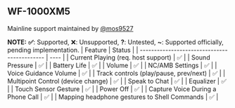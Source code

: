 WF-1000XM5
---
Mainline support maintained by [@mos9527](https://www.github.com/mos9527)

**NOTE:** **✅**: Supported, ❌: Unsupported, **?**: Untested, **~**: Supported officially, pending implementation.
| Feature                                      | Status | 
| -------------------------------------------- | ---- | 
| Current Playing (req. host support)          | ✅  |
| Sound Pressure                               | ✅  |
| Battery Life                                 | ✅  |
| Volume                                       | ✅  |
| NC/AMB Settings                              | ✅  |
| Voice Guidance Volume                        | ✅  |
| Track controls (play/pause, prev/next)       | ✅  |
| Multipoint Control (device change)           | ✅  |
| Speak to Chat                                | ✅  |
| Equalizer                                    | ✅  |
| Touch Sensor Gesture                         | ✅  |
| Power Off                                    | ✅  |
| Capture Voice During a Phone Call            | ✅  |
| Mapping headphone gestures to Shell Commands | ✅  |